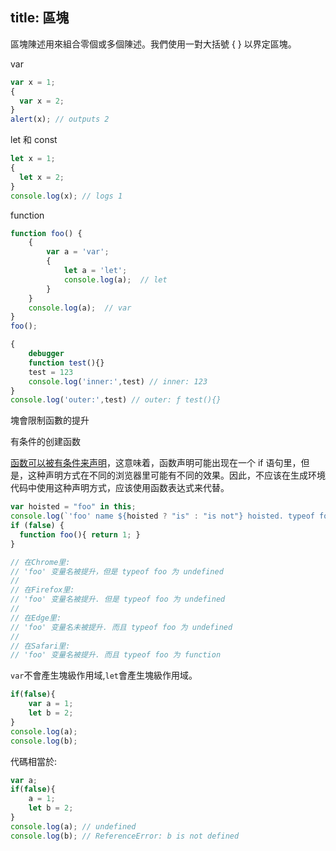 title: 區塊
---

區塊陳述用來組合零個或多個陳述。我們使用一對大括號 { } 以界定區塊。

var

```js
var x = 1;
{
  var x = 2;
}
alert(x); // outputs 2
```

let 和 const

```js
let x = 1;
{
  let x = 2;
}
console.log(x); // logs 1
```

function

```js
function foo() {
    {
        var a = 'var';
        {
            let a = 'let';
            console.log(a);  // let
        }
    }
    console.log(a);  // var
}
foo();
```

```js
{
    debugger
    function test(){}
    test = 123
    console.log('inner:',test) // inner: 123
}
console.log('outer:',test) // outer: ƒ test(){}
```

塊會限制函數的提升

有条件的创建函数

[函数可以被有条件来声明](https://developer.mozilla.org/zh-CN/docs/Web/JavaScript/Reference/Statements/function)，这意味着，函数声明可能出现在一个 if 语句里，但是，这种声明方式在不同的浏览器里可能有不同的效果。因此，不应该在生成环境代码中使用这种声明方式，应该使用函数表达式来代替。

```js
var hoisted = "foo" in this;
console.log(`'foo' name ${hoisted ? "is" : "is not"} hoisted. typeof foo is ${typeof foo}`);
if (false) {
  function foo(){ return 1; }
}

// 在Chrome里: 
// 'foo' 变量名被提升，但是 typeof foo 为 undefined
// 
// 在Firefox里:
// 'foo' 变量名被提升. 但是 typeof foo 为 undefined
//
// 在Edge里:
// 'foo' 变量名未被提升. 而且 typeof foo 为 undefined
// 
// 在Safari里:
// 'foo' 变量名被提升. 而且 typeof foo 为 function
```

`var`不會產生塊級作用域,`let`會產生塊級作用域。

```js
if(false){
    var a = 1;
    let b = 2;
}
console.log(a); 
console.log(b); 
```

代碼相當於:
```js
var a;
if(false){
    a = 1;
    let b = 2;
}
console.log(a); // undefined
console.log(b); // ReferenceError: b is not defined
```